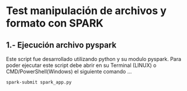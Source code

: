 # Test manipulación de archivos y formato con SPARK

## 1.- Ejecución archivo pyspark

Este script fue desarrollado utilizando python y su modulo pyspark. Para poder ejecutar este script debe abrir en su Terminal (LINUX) o CMD/PowerShell(Windows) el siguiente comando ...

```
spark-submit spark_app.py
```
